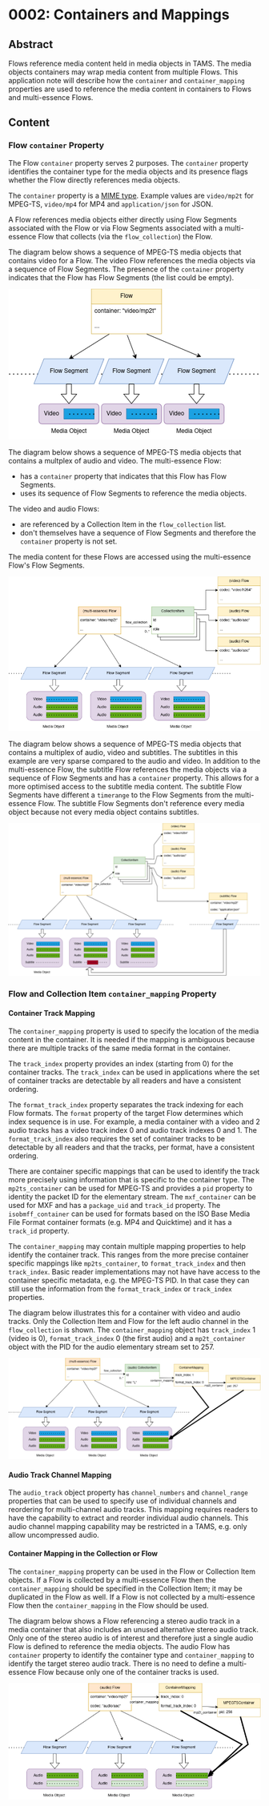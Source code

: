 # 0002: Containers and Mappings

## Abstract

Flows reference media content held in media objects in TAMS.
The media objects containers may wrap media content from multiple Flows.
This application note will describe how the `container` and `container_mapping` properties are used to reference the media content in containers to Flows and multi-essence Flows.

## Content

### Flow `container` Property

The Flow `container` property serves 2 purposes.
The `container` property identifies the container type for the media objects and its presence flags whether the Flow directly references media objects.

The `container` property is a [MIME type](https://datatracker.ietf.org/doc/html/rfc6838).
Example values are `video/mp2t` for MPEG-TS, `video/mp4` for MP4 and `application/json` for JSON.

A Flow references media objects either directly using Flow Segments associated with the Flow or via Flow Segments associated with a multi-essence Flow that collects (via the `flow_collection`) the Flow.

The diagram below shows a sequence of MPEG-TS media objects that contains video for a Flow.
The video Flow references the media objects via a sequence of Flow Segments.
The presence of the `container` property indicates that the Flow has Flow Segments (the list could be empty).

![Diagram showing a Flow referencing media objects containing a video track only](./images/0002-containers-and-mappings-fig1.png)

The diagram below shows a sequence of MPEG-TS media objects that contains a multplex of audio and video.
The multi-essence Flow:

- has a `container` property that indicates that this Flow has Flow Segments.
- uses its sequence of Flow Segments to reference the media objects.

The video and audio Flows:

- are referenced by a Collection Item in the `flow_collection` list.
- don't themselves have a sequence of Flow Segments and therefore the `container` property is not set.

The media content for these Flows are accessed using the multi-essence Flow's Flow Segments.

![Diagram showing a multi-essence Flow referencing media objects, video and audio collection items](./images/0002-containers-and-mappings-fig2.png)

The diagram below shows a sequence of MPEG-TS media objects that contains a multiplex of audio, video and subtitles.
The subtitles in this example are very sparse compared to the audio and video.
In addition to the multi-essence Flow, the subtitle Flow references the media objects via a sequence of Flow Segments and has a `container` property.
This allows for a more optimised access to the subtitle media content.
The subtitle Flow Segments have different a `timerange` to the Flow Segments from the multi-essence Flow.
The subtitle Flow Segments don't reference every media object because not every media object contains subtitles.

![Diagram showing a multi-essence Flow and a subtitle Flow also referencing media objects](./images/0002-containers-and-mappings-fig3.png)

### Flow and Collection Item `container_mapping` Property

#### Container Track Mapping

The `container_mapping` property is used to specify the location of the media content in the container.
It is needed if the mapping is ambiguous because there are multiple tracks of the same media format in the container.

The `track_index` property provides an index (starting from 0) for the container tracks.
The `track_index` can be used in applications where the set of container tracks are detectable by all readers and have a consistent ordering.

The `format_track_index` property separates the track indexing for each Flow formats.
The `format` property of the target Flow determines which index sequence is in use.
For example, a media container with a video and 2 audio tracks has a video track index 0 and audio track indexes 0 and 1.
The `format_track_index` also requires the set of container tracks to be detectable by all readers and that the tracks, per format, have a consistent ordering.

There are container specific mappings that can be used to identify the track more precisely using information that is specific to the container type.
The `mp2ts_container` can be used for MPEG-TS and provides a `pid` property to identity the packet ID for the elementary stream.
The `mxf_container` can be used for MXF and has a `package_uid` and `track_id` property.
The `isobmff_container` can be used for formats based on the ISO Base Media File Format container formats (e.g. MP4 and Quicktime) and it has a `track_id` property.

The `container_mapping` may contain multiple mapping properties to help identify the container track.
This ranges from the more precise container specific mappings like `mp2ts_container`, to `format_track_index` and then `track_index`.
Basic reader implementations may not have have access to the container specific metadata, e.g. the MPEG-TS PID.
In that case they can still use the information from the `format_track_index` or `track_index` properties.

The diagram below illustrates this for a container with video and audio tracks.
Only the Collection Item and Flow for the left audio channel in the `flow_collection` is shown.
The `container_mapping` object has `track_index` 1 (video is 0), `format_track_index` 0 (the first audio) and a `mp2t_container` object with the PID for the audio elementary stream set to 257.

![Diagram showing a container mapping to a multi-essence media objects](./images/0002-containers-and-mappings-fig4.png)

#### Audio Track Channel Mapping

The `audio_track` object property has `channel_numbers` and `channel_range` properties that can be used to specify use of individual channels and reordering for multi-channel audio tracks.
This mapping requires readers to have the capability to extract and reorder individual audio channels.
This audio channel mapping capability may be restricted in a TAMS, e.g. only allow uncompressed audio.

#### Container Mapping in the Collection or Flow

The `container_mapping` property can be used in the Flow or Collection Item objects.
If a Flow is collected by a multi-essence Flow then the `container_mapping` should be specified in the Collection Item; it may be duplicated in the Flow as well.
If a Flow is not collected by a multi-essence Flow then the `container_mapping` in the Flow should be used.

The diagram below shows a Flow referencing a stereo audio track in a media container that also includes an unused alternative stereo audio track.
Only one of the stereo audio is of interest and therefore just a single audio Flow is defined to reference the media objects.
The audio Flow has `container` property to identify the container type and `container_mapping` to identify the target stereo audio track.
There is no need to define a multi-essence Flow because only one of the container tracks is used.

![Diagram showing a container mapping to a single audio track in a multi-audio track container](./images/0002-containers-and-mappings-fig5.png)
